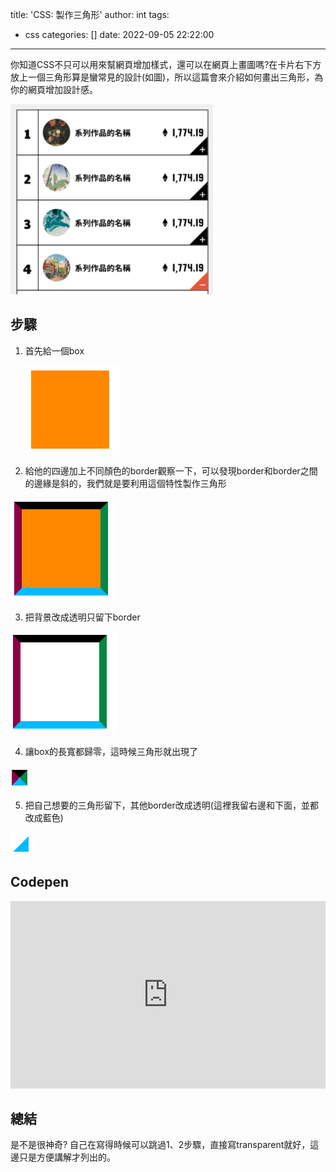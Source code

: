 title: 'CSS: 製作三角形'
author: int
tags:
  - css
categories: []
date: 2022-09-05 22:22:00
---
你知道CSS不只可以用來幫網頁增加樣式，還可以在網頁上畫圖嗎?在卡片右下方放上一個三角形算是蠻常見的設計(如圖)，所以這篇會來介紹如何畫出三角形，為你的網頁增加設計感。

![](../images/pasted-126.png)

## 步驟

1. 首先給一個box

	![box](../images/pasted-127.png)
    
2. 給他的四邊加上不同顏色的border觀察一下，可以發現border和border之間的邊緣是斜的，我們就是要利用這個特性製作三角形

![](../images/pasted-128.png)

3. 把背景改成透明只留下border

![](../images/pasted-129.png)

4. 讓box的長寬都歸零，這時候三角形就出現了

![](../images/pasted-131.png)

5. 把自己想要的三角形留下，其他border改成透明(這裡我留右邊和下面，並都改成藍色)

![](../images/pasted-132.png)

## Codepen

<iframe height="300" style="width: 100%;" scrolling="no" title="Untitled" src="https://codepen.io/intHuang/embed/rNvaoxV?default-tab=html%2Cresult" frameborder="no" loading="lazy" allowtransparency="true" allowfullscreen="true">
  See the Pen <a href="https://codepen.io/intHuang/pen/rNvaoxV">
  Untitled</a> by int (<a href="https://codepen.io/intHuang">@intHuang</a>)
  on <a href="https://codepen.io">CodePen</a>.
</iframe>

## 總結

是不是很神奇? 自己在寫得時候可以跳過1、2步驟，直接寫transparent就好，這邊只是方便講解才列出的。